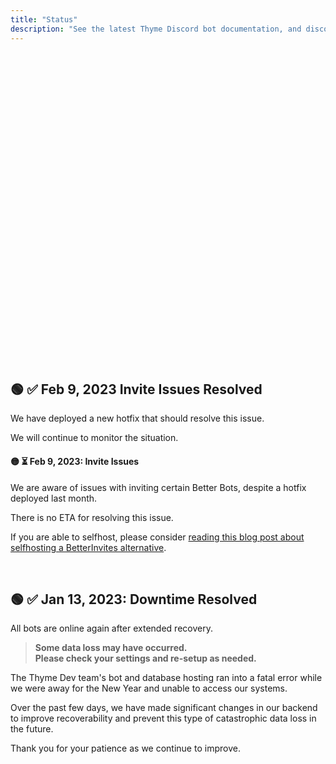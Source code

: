 ```yaml
---
title: "Status"
description: "See the latest Thyme Discord bot documentation, and discover/add new Thyme bots and services. Check Thyme bot status, uptime, and downtime notifications."
---
```


<div style="min-height:31rem">
<Status-BotCount />
</div>

## 🟢 ✅ Feb 9, 2023 **Invite Issues Resolved**

We have deployed a new hotfix that should resolve this issue.

We will continue to monitor the situation.

#### 🟡 ⏳ Feb 9, 2023: **Invite Issues**

We are aware of issues with inviting certain Better Bots, despite a hotfix deployed last month.

There is no ETA for resolving this issue.

If you are able to selfhost, please consider [reading this blog post about selfhosting a BetterInvites alternative](https://coffeebank.github.io/blog/posts/betterinvites).

<br />

## 🟢 ✅ Jan 13, 2023: **Downtime Resolved**

All bots are online again after extended recovery.

> **Some data loss may have occurred.**  
> **Please check your settings and re-setup as needed.**

The Thyme Dev team's bot and database hosting ran into a fatal error while we were away for the New Year and unable to access our systems.

Over the past few days, we have made significant changes in our backend to improve recoverability and prevent this type of catastrophic data loss in the future.

Thank you for your patience as we continue to improve.
